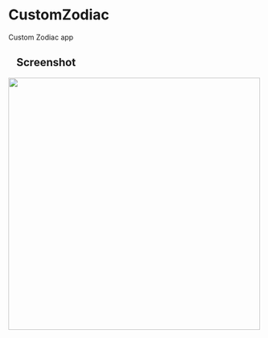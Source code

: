 # CustomZodiac
Custom Zodiac app
<h2><a id="user-content-screenshot" class="anchor" href="#screenshot" 
aria-hidden="true"><svg aria-hidden="true"
class="octicon octicon-link" 
height="16" version="1.1" viewBox="0 0 16 16" width="16"><path fill-rule="evenodd" >
</path></svg></a>Screenshot</h2>
<a href="https://github.com/khmiri007/CustomZodiac/blob/master/zzz.gif" target="_blank">

<img src="https://github.com/khmiri007/CustomZodiac/blob/master/zzz.gif" height="500" style="max-width:100%;"></a>

